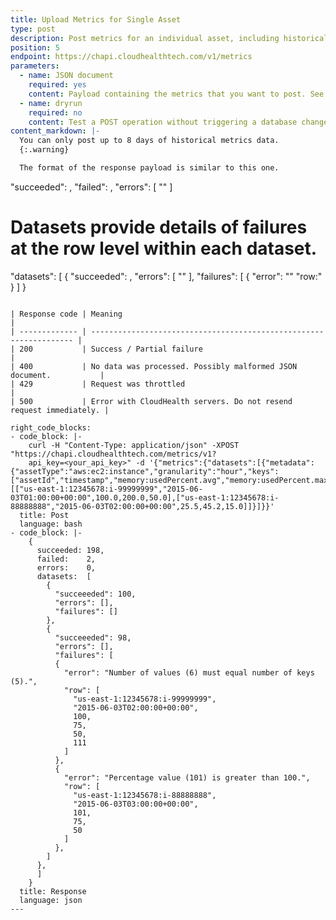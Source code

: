 ```yaml
---
title: Upload Metrics for Single Asset
type: post
description: Post metrics for an individual asset, including historical metrics data.
position: 5
endpoint: https://chapi.cloudhealthtech.com/v1/metrics
parameters:
  - name: JSON document
    required: yes
    content: Payload containing the metrics that you want to post. See [Understand Format of Metrics Payload](#metrics_understand-format-of-metrics-payload).
  - name: dryrun
    required: no
    content: Test a POST operation without triggering a database change. Specified as `true` or `false` (default).
content_markdown: |-
  You can only post up to 8 days of historical metrics data.
  {:.warning}

  The format of the response payload is similar to this one.
  ```
  "succeeded": <The total number of rows that were successfully processed.>,
  "failed": <The total number of rows that were rejected.>,
  "errors": [
    "<A textual description of all errors that prevented the entire payload or an entire dataset from being processed.>"
  ]

  # Datasets provide details of failures at the row level within each dataset.
  "datasets": [
  {
    "succeeded": <Count of all rows in this dataset that were successfully added to the system.>,
    "errors": [
        "<Textual representation of any errors that prevented all data in this dataset from being processed.>"
    ],
    "failures": [
      {
        "error": "<Textual representation of any parsing errors that prevented a single row of data from being accepted.>"
        "row:" <The original row data that was passed in>
      }
    ]
  }
  ```

  | Response code | Meaning                                                            |
  | ------------- | ------------------------------------------------------------------ |
  | 200           | Success / Partial failure                                          |
  | 400           | No data was processed. Possibly malformed JSON document.           |
  | 429           | Request was throttled                                              |
  | 500           | Error with CloudHealth servers. Do not resend request immediately. |

right_code_blocks:
  - code_block: |-
      curl -H "Content-Type: application/json" -XPOST "https://chapi.cloudhealthtech.com/metrics/v1?
      api_key=<your_api_key>" -d '{"metrics":{"datasets":[{"metadata":{"assetType":"aws:ec2:instance","granularity":"hour","keys":["assetId","timestamp","memory:usedPercent.avg","memory:usedPercent.max","memory:usedPercent.min"]},"values":[["us-east-1:12345678:i-99999999","2015-06-03T01:00:00+00:00",100.0,200.0,50.0],["us-east-1:12345678:i-88888888","2015-06-03T02:00:00+00:00",25.5,45.2,15.0]]}]}}'
    title: Post
    language: bash
  - code_block: |-
      {
        succeeded: 198,
        failed:    2,
        errors:    0,
        datasets:  [
          {
            "succeeeded": 100,
            "errors": [],
            "failures": []
          },
          {
            "succeeeded": 98,
            "errors": [],
            "failures": [
            {
              "error": "Number of values (6) must equal number of keys (5).",
              "row": [
                "us-east-1:12345678:i-99999999",
                "2015-06-03T02:00:00+00:00",
                100,
                75,
                50,
                111
              ]
            },
            {
              "error": "Percentage value (101) is greater than 100.",
              "row": [
                "us-east-1:12345678:i-88888888",
                "2015-06-03T03:00:00+00:00",
                101,
                75,
                50
              ]
            },
          ]
        },
        ]
      }
    title: Response
    language: json
---
```

